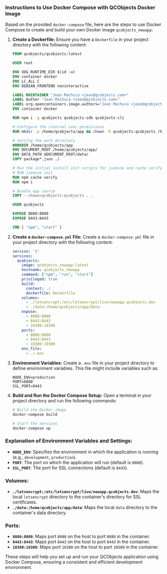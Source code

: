 ### Instructions to Use Docker Compose with QCObjects Docker Image

Based on the provided `docker-compose` file, here are the steps to use Docker Compose to create and build your own Docker image `qcobjects_newapp`:

1. **Create a Dockerfile:**
   Ensure you have a `Dockerfile` in your project directory with the following content:

   ```dockerfile
   FROM qcobjects/qcobjects:latest

   USER root

   ENV XDG_RUNTIME_DIR $(id -u)
   ENV container docker
   ENV LC_ALL C
   ENV DEBIAN_FRONTEND noninteractive

   LABEL MAINTAINER "Jean Machuca <jean@qcobjects.com>"
   LABEL Author "Jean Machuca <jean@qcobjects.com>"
   LABEL org.opencontainers.image.authors="Jean Machuca <jean@qcobjects.com>"
   ENV container docker

   RUN npm i -g qcobjects qcobjects-sdk qcobjects-cli

   # Configure the internal user permissions
   RUN mkdir -p /home/qcobjects/app && chown -R qcobjects:qcobjects /home/qcobjects/app

   # Setting the work directory
   WORKDIR /home/qcobjects/app
   ENV DOCUMENT_ROOT /home/qcobjects/app/
   ENV DATA_PATH $DOCUMENT_ROOT/data/
   COPY package*.json ./

   # Run the initial install init scripts for jasmine and cache verify
   # RUN jasmine init
   RUN npm cache verify
   RUN npm i

   # Bundle app source
   COPY --chown=qcobjects:qcobjects . .

   USER qcobjects

   EXPOSE 8080:8080
   EXPOSE 8443:8443

   CMD [ "npm", "start" ]
   ```

2. **Create a `docker-compose.yml` File:**
   Create a `docker-compose.yml` file in your project directory with the following content:

   ```yaml
   version: '3'
   services:
     qcobjects:
       image: qcobjects_newapp:latest
       hostname: qcobjects_newapp
       command: ["npm", "run", "start"]
       privileged: true
       build:
         context: ./
         dockerfile: Dockerfile
       volumes:
         - ./letsencrypt:/etc/letsencrypt/live/newapp.qcobjects.dev
         - ./data:/home/qcobjects/app/data
       expose:
         - 8080:8080
         - 8443:8443
         - 10300:10300
       ports:
         - 8080:8080
         - 8443:8443
         - 10300:10300
       env_file:
         - ./.env
   ```

3. **Environment Variables:**
   Create a `.env` file in your project directory to define environment variables. This file might include variables such as:

   ```env
   NODE_ENV=production
   PORT=8080
   SSL_PORT=8443
   ```

4. **Build and Run the Docker Compose Setup:**
   Open a terminal in your project directory and run the following commands:

   ```sh
   # Build the Docker image
   docker-compose build

   # Start the services
   docker-compose up
   ```

### Explanation of Environment Variables and Settings:

- **`NODE_ENV`**: Specifies the environment in which the application is running (e.g., `development`, `production`).
- **`PORT`**: The port on which the application will run (default is `8080`).
- **`SSL_PORT`**: The port for SSL connections (default is `8443`).

### Volumes:
- **`./letsencrypt:/etc/letsencrypt/live/newapp.qcobjects.dev`**: Maps the local `letsencrypt` directory to the container's directory for SSL certificates.
- **`./data:/home/qcobjects/app/data`**: Maps the local `data` directory to the container's data directory.

### Ports:
- **`8080:8080`**: Maps port `8080` on the host to port `8080` in the container.
- **`8443:8443`**: Maps port `8443` on the host to port `8443` in the container.
- **`10300:10300`**: Maps port `10300` on the host to port `10300` in the container.

These steps will help you set up and run your QCObjects application using Docker Compose, ensuring a consistent and efficient development environment.